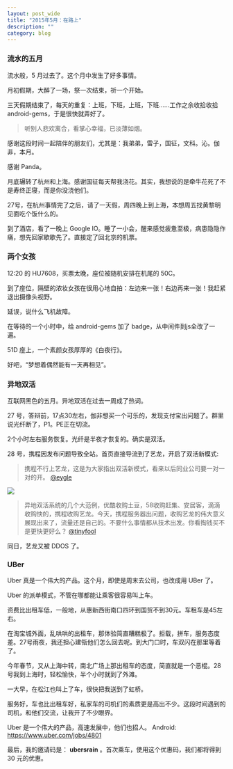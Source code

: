 ```yaml
---
layout: post_wide
title: "2015年5月：在路上"
description: ""
category: blog
---
```


### 流水的五月

流水般，5 月过去了。这个月中发生了好多事情。

月初假期，大醉了一场，祭一次结束，祈一个开始。

三天假期结束了，每天的重复：上班，下班，上班，下班……工作之余收拾收拾 android-gems，于是很快就弄好了。

> 听别人悲欢离合，看掌心幸福，已淡薄如烟。

感谢这段时间一起陪伴的朋友们，尤其是：我弟弟，雷子，国征，文科。沁。伽非，本月。

感谢 Panda。

月底辗转了杭州和上海。感谢国征每天帮我浇花。其实，我想说的是牵牛花死了不是寿终正寝，而是你没浇他们。

27号，在杭州事情完了之后，请了一天假，周四晚上到上海，本想周五找黄黎明见面吃个饭什么的。

到了酒店，看了一晚上 Google IO。睡了一小会，醒来感觉疲惫至极，病患隐隐作痛，想先回家歇歇先了。直接定了回北京的机票。

### 两个女孩

12:20 的 HU7608，买票太晚，座位被随机安排在机尾的 50C。

到了座位，隔壁的浓妆女孩在很用心地自拍：左边来一张！右边再来一张！我赶紧退出摄像头视野。

延误，说什么飞机故障。

在等待的一个小时中，给 android-gems 加了 badge，从中间件到js全改了一遍。

51D 座上，一个素颜女孩厚厚的《白夜行》。

好吧，“梦想着偶然能有一天再相见”。

### 异地双活

互联网黑色的五月。异地双活在过去一周成了热词。

27 号，答辩前，17点30左右，伽非想买一个可乐的，发现支付宝出问题了。群里说光纤断了，P1。PE正在切流。

2个小时左右服务恢复。光纤是半夜才恢复的。确实是双活。

28 号，携程因发布问题导致全站。首页直接导流到了艺龙，开启了双活新模式:

> 携程不行上艺龙，这是为大家指出双活新模式，看来以后同业公司要一对一对的开。 [@eygle](http://weibo.com/1421147990/CjW09kXRu)

<div class='row'>
    <div class='col-md-6 col-md-offset-3'>
    <img src='//ww4.sinaimg.cn/large/54b4ff56gw1esk1q41fayj20ox05fq58.jpg' />
    </div>
</div>

> 异地双活系统的几个大范例，优酷收购土豆，58收购赶集、安居客，滴滴收购快的，携程收购艺龙。今天，携程服务器出问题，收购艺龙的伟大意义展现出来了，流量还是自己的。不要什么事情都从技术出发。你看掏钱买不是更快更好么？  [@tinyfool](http://weibo.com/1400229064/CjW04i83F)

同日，艺龙又被 DDOS 了。


### UBer

Uber 真是一个伟大的产品。这个月，即使是周末去公司，也改成用 UBer 了。

Uber 的派单模式，不管在哪都能让乘客很容易叫上车。

资费比出租车低，一般地，从惠新西街南口四环到国贸不到30元。车租车是45左右。

在淘宝城外面，乱哄哄的出租车，那体验简直糟糕极了。拒载，拼车，服务态度差。27号雨夜，我还担心建瓴他们怎么回去呢。到大门口时，车双闪在那里等着了。

今年春节，又从上海中转，南北广场上那出租车的态度，简直就是一个恶棍。28 号我到上海时，轻松愉快，半个小时就到了外滩。

一大早，在松江也叫上了车，很快把我送到了虹桥。

服务好，车也比出租车好，私家车的司机们的素质更是高出不少。这段时间遇到的司机，和他们交流，让我开了不少眼界。

Uber 是一个伟大的产品，高速发展中，他们也招人。 Android: https://www.uber.com/jobs/4801

最后，我的邀请码是： **ubersrain**  。首次乘车，使用这个优惠码，我们都将得到 30 元的优惠。
